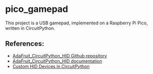 # pico_gamepad

This project is a USB gamepad, implemented on a Raspberry Pi Pico, written in CircuitPython.

## References:
* [AdaFruit_CircuitPython_HID Github repository](https://github.com/adafruit/Adafruit_CircuitPython_HID/tree/main)
* [AdaFruit_CircuitPython_HID documentation](https://docs.circuitpython.org/projects/hid/en/latest/)
* [Custom HID Devices in CircuitPython](https://learn.adafruit.com/custom-hid-devices-in-circuitpython)
